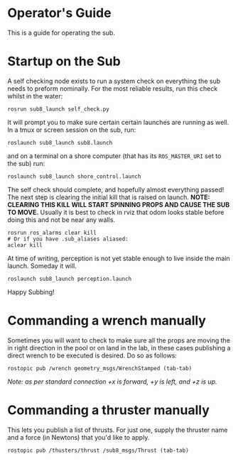 Operator's Guide
================

This is a guide for operating the sub.

# Startup on the Sub

A self checking node exists to run a system check on everything the sub needs to preform nominally. For the most reliable results, run this check whilst in the water:
```shell
rosrun sub8_launch self_check.py
```

It will prompt you to make sure certain certain launches are running as well. In a tmux or screen session on the sub, run:
```shell
roslaunch sub8_launch sub8.launch
```
and on a terminal on a shore computer (that has its `ROS_MASTER_URI` set to the sub) run:
```shell
roslaunch sub8_launch shore_control.launch
```
The self check should complete, and hopefully almost everything passed! The next step is clearing the initial kill that is raised on launch. **NOTE: CLEARING THIS KILL WILL START SPINNING PROPS AND CAUSE THE SUB TO MOVE.** Usually it is best to check in rviz that odom looks stable before doing this and not be near any walls.
```shell
rosrun ros_alarms clear kill
# Or if you have .sub_aliases aliased:
aclear kill
```

At time of writing, perception is not yet stable enough to live inside the main launch. Someday it will.

```shell
roslaunch sub8_launch perception.launch
```

Happy Subbing!

# Commanding a wrench manually

Sometimes you will want to check to make sure all the props are moving the in right direction in the pool or on land in the lab, in these cases publishing a direct wrench to be executed is desired. Do so as follows:

```shell
rostopic pub /wrench geometry_msgs/WrenchStamped (tab-tab)
```

_Note: as per standard connection +x is forward, +y is left, and +z is up._

# Commanding a thruster manually

This lets you publish a list of thrusts. For just one, supply the thruster name and a force (in Newtons) that you'd like to apply.

```shell
rostopic pub /thusters/thrust /sub8_msgs/Thrust (tab-tab)
```
